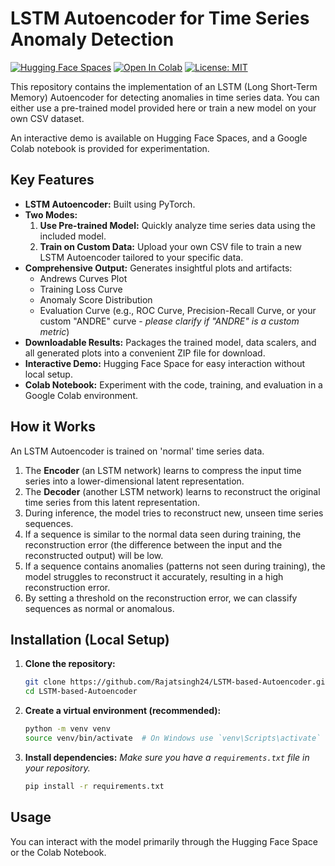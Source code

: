 # LSTM Autoencoder for Time Series Anomaly Detection

[![Hugging Face Spaces](https://img.shields.io/badge/%F0%9F%A4%97%20Hugging%20Face-Spaces-blue)](https://huggingface.co/spaces/rajatsingh0702/LSTMAE)
[![Open In Colab](https://colab.research.google.com/assets/colab-badge.svg)](https://colab.research.google.com/drive/1h62dcS5nWos4wczenkG8iDKTJiHRZIqk)
[![License: MIT](https://img.shields.io/badge/License-MIT-yellow.svg)](https://opensource.org/licenses/MIT) <!-- Choose your license -->

This repository contains the implementation of an LSTM (Long Short-Term Memory) Autoencoder for detecting anomalies in time series data. You can either use a pre-trained model provided here or train a new model on your own CSV dataset.

An interactive demo is available on Hugging Face Spaces, and a Google Colab notebook is provided for experimentation.

## Key Features

*   **LSTM Autoencoder:** Built using PyTorch.
*   **Two Modes:**
    1.  **Use Pre-trained Model:** Quickly analyze time series data using the included model.
    2.  **Train on Custom Data:** Upload your own CSV file to train a new LSTM Autoencoder tailored to your specific data.
*   **Comprehensive Output:** Generates insightful plots and artifacts:
    *   Andrews Curves Plot
    *   Training Loss Curve
    *   Anomaly Score Distribution
    *   Evaluation Curve (e.g., ROC Curve, Precision-Recall Curve, or your custom "ANDRE" curve - *please clarify if "ANDRE" is a custom metric*)
*   **Downloadable Results:** Packages the trained model, data scalers, and all generated plots into a convenient ZIP file for download.
*   **Interactive Demo:** Hugging Face Space for easy interaction without local setup.
*   **Colab Notebook:** Experiment with the code, training, and evaluation in a Google Colab environment.

## How it Works

An LSTM Autoencoder is trained on 'normal' time series data.
1.  The **Encoder** (an LSTM network) learns to compress the input time series into a lower-dimensional latent representation.
2.  The **Decoder** (another LSTM network) learns to reconstruct the original time series from this latent representation.
3.  During inference, the model tries to reconstruct new, unseen time series sequences.
4.  If a sequence is similar to the normal data seen during training, the reconstruction error (the difference between the input and the reconstructed output) will be low.
5.  If a sequence contains anomalies (patterns not seen during training), the model struggles to reconstruct it accurately, resulting in a high reconstruction error.
6.  By setting a threshold on the reconstruction error, we can classify sequences as normal or anomalous.

## Installation (Local Setup)

1.  **Clone the repository:**
    ```bash
    git clone https://github.com/Rajatsingh24/LSTM-based-Autoencoder.git
    cd LSTM-based-Autoencoder
    ```
2.  **Create a virtual environment (recommended):**
    ```bash
    python -m venv venv
    source venv/bin/activate  # On Windows use `venv\Scripts\activate`
    ```
3.  **Install dependencies:**
    *Make sure you have a `requirements.txt` file in your repository.*
    ```bash
    pip install -r requirements.txt
    ```
    
## Usage

You can interact with the model primarily through the Hugging Face Space or the Colab Notebook.